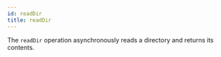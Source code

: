 ```yaml
---
id: readDir
title: readDir
---
```


The `readDir` operation asynchronously reads a directory and returns its contents.